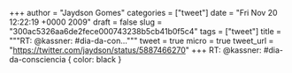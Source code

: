 
+++
author = "Jaydson Gomes"
categories = ["tweet"]
date = "Fri Nov 20 12:22:19 +0000 2009"
draft = false
slug = "300ac5326aa6de2fece000743238b5cb41b0f5c4"
tags = ["tweet"]
title = """RT: @kassner: #dia-da-con..."""
tweet = true
micro = true
tweet_url = "https://twitter.com/jaydson/status/5887466270"
+++
RT: @kassner: #dia-da-consciencia { color: black }
